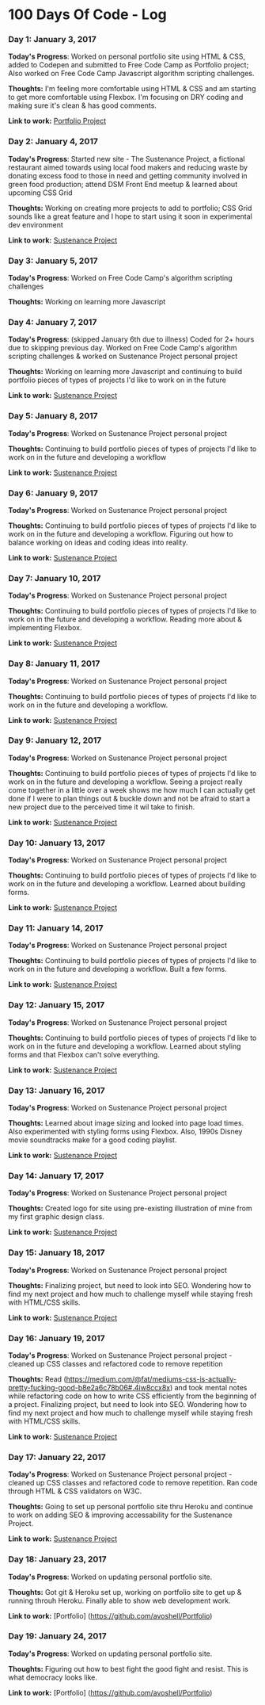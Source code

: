 # 100 Days Of Code - Log

### Day 1: January 3, 2017

**Today's Progress**: Worked on personal portfolio site using HTML & CSS, added to Codepen and submitted to Free Code Camp as Portfolio project; Also worked on Free Code Camp Javascript algorithm scripting challenges.

**Thoughts:** I'm feeling more comfortable using HTML & CSS and am starting to get more comfortable using Flexbox. I'm focusing on DRY coding and making sure it's clean & has good comments.

**Link to work:** [Portfolio Project](http://codepen.io/allison_voshell/pen/bBjqXM)

### Day 2: January 4, 2017

**Today's Progress**: Started new site - The Sustenance Project, a fictional restaurant aimed towards using local food makers and reducing waste by donating excess food to those in need and getting community involved in green food production; attend DSM Front End meetup & learned about upcoming CSS Grid

**Thoughts:** Working on creating more projects to add to portfolio; CSS Grid sounds like a great feature and I hope to start using it soon in experimental dev environment

**Link to work:** [Sustenance Project](https://github.com/avoshell/sustenance-project)

### Day 3: January 5, 2017

**Today's Progress**: Worked on Free Code Camp's algorithm scripting challenges

**Thoughts:** Working on learning more Javascript

### Day 4: January 7, 2017 

**Today's Progress**: (skipped January 6th due to illness) Coded for 2+ hours due to skipping previous day. Worked on Free Code Camp's algorithm scripting challenges & worked on Sustenance Project personal project

**Thoughts:** Working on learning more Javascript and continuing to build portfolio pieces of types of projects I'd like to work on in the future

**Link to work:** [Sustenance Project](https://github.com/avoshell/sustenance-project)

### Day 5: January 8, 2017 

**Today's Progress**: Worked on Sustenance Project personal project

**Thoughts:** Continuing to build portfolio pieces of types of projects I'd like to work on in the future and developing a workflow

**Link to work:** [Sustenance Project](https://github.com/avoshell/sustenance-project)

### Day 6: January 9, 2017 

**Today's Progress**: Worked on Sustenance Project personal project

**Thoughts:** Continuing to build portfolio pieces of types of projects I'd like to work on in the future and developing a workflow. Figuring out how to balance working on ideas and coding ideas into reality.

**Link to work:** [Sustenance Project](https://github.com/avoshell/sustenance-project)

### Day 7: January 10, 2017 

**Today's Progress**: Worked on Sustenance Project personal project

**Thoughts:** Continuing to build portfolio pieces of types of projects I'd like to work on in the future and developing a workflow. Reading more about & implementing Flexbox.

**Link to work:** [Sustenance Project](https://github.com/avoshell/sustenance-project)

### Day 8: January 11, 2017 

**Today's Progress**: Worked on Sustenance Project personal project

**Thoughts:** Continuing to build portfolio pieces of types of projects I'd like to work on in the future and developing a workflow.

**Link to work:** [Sustenance Project](https://github.com/avoshell/sustenance-project)

### Day 9: January 12, 2017 

**Today's Progress**: Worked on Sustenance Project personal project

**Thoughts:** Continuing to build portfolio pieces of types of projects I'd like to work on in the future and developing a workflow. Seeing a project really come together in a little over a week shows me how much I can actually get done if I were to plan things out & buckle down and not be afraid to start a new project due to the perceived time it wil take to finish.

**Link to work:** [Sustenance Project](https://github.com/avoshell/sustenance-project)

### Day 10: January 13, 2017 

**Today's Progress**: Worked on Sustenance Project personal project

**Thoughts:** Continuing to build portfolio pieces of types of projects I'd like to work on in the future and developing a workflow. Learned about building forms.

**Link to work:** [Sustenance Project](https://github.com/avoshell/sustenance-project)

### Day 11: January 14, 2017 

**Today's Progress**: Worked on Sustenance Project personal project

**Thoughts:** Continuing to build portfolio pieces of types of projects I'd like to work on in the future and developing a workflow. Built a few forms.

**Link to work:** [Sustenance Project](https://github.com/avoshell/sustenance-project)

### Day 12: January 15, 2017 

**Today's Progress**: Worked on Sustenance Project personal project

**Thoughts:** Continuing to build portfolio pieces of types of projects I'd like to work on in the future and developing a workflow. Learned about styling forms and that Flexbox can't solve everything.

**Link to work:** [Sustenance Project](https://github.com/avoshell/sustenance-project)

### Day 13: January 16, 2017 

**Today's Progress**: Worked on Sustenance Project personal project

**Thoughts:** Learned about image sizing and looked into page load times. Also experimented with styling forms using Flexbox. Also, 1990s Disney movie soundtracks make for a good coding playlist.

**Link to work:** [Sustenance Project](https://github.com/avoshell/sustenance-project)


### Day 14: January 17, 2017 

**Today's Progress**: Worked on Sustenance Project personal project

**Thoughts:** Created logo for site using pre-existing illustration of mine from my first graphic design class.

**Link to work:** [Sustenance Project](https://github.com/avoshell/sustenance-project)

### Day 15: January 18, 2017 

**Today's Progress**: Worked on Sustenance Project personal project

**Thoughts:** Finalizing project, but need to look into SEO. Wondering how to find my next project and how much to challenge myself while staying fresh with HTML/CSS skills. 

**Link to work:** [Sustenance Project](https://github.com/avoshell/sustenance-project)

### Day 16: January 19, 2017 

**Today's Progress**: Worked on Sustenance Project personal project - cleaned up CSS classes and refactored code to remove repetition

**Thoughts:** Read (https://medium.com/@fat/mediums-css-is-actually-pretty-fucking-good-b8e2a6c78b06#.4iw8ccx8x) and took mental notes while refactoring code on how to write CSS efficiently from the beginning of a project. Finalizing project, but need to look into SEO. Wondering how to find my next project and how much to challenge myself while staying fresh with HTML/CSS skills. 

**Link to work:** [Sustenance Project](https://github.com/avoshell/sustenance-project)

### Day 17: January 22, 2017 

**Today's Progress**: Worked on Sustenance Project personal project - cleaned up CSS classes and refactored code to remove repetition. Ran code through HTML & CSS validators on W3C.

**Thoughts:** Going to set up personal portfolio site thru Heroku and continue to work on adding SEO & improving accessability for the Sustenance Project.  

**Link to work:** [Sustenance Project](https://github.com/avoshell/sustenance-project)

### Day 18: January 23, 2017 

**Today's Progress**: Worked on updating personal portfolio site. 

**Thoughts:** Got git & Heroku set up, working on portfolio site to get up & running throuh Heroku. Finally able to show web development work.

**Link to work:** [Portfolio] (https://github.com/avoshell/Portfolio)

### Day 19: January 24, 2017 

**Today's Progress**: Worked on updating personal portfolio site. 

**Thoughts:** Figuring out how to best fight the good fight and resist. This is what democracy looks like. 

**Link to work:** [Portfolio] (https://github.com/avoshell/Portfolio)
